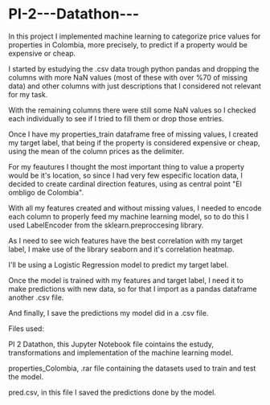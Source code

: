 # PI-2---Datathon---

In this project I implemented machine learning to categorize price values for properties in Colombia, more precisely, to predict if a property would be expensive or cheap.

I started by estudying the .csv data trough python pandas and dropping the columns with more NaN values (most of these with over %70 of missing data) and other columns with just descriptions that I considered not relevant for my task.

With the remaining columns there were still some NaN values so I checked each individually to see if I tried to fill them or drop those entries.

Once I have my properties_train dataframe free of missing values, I created my target label, that being if the property is considered expensive or cheap, using the mean of the column prices as the delimiter.

For my feautures I thought the most important thing to value a property would be it's location, so since I had very few especific location data, I decided to create cardinal direction features, using as central point "El ombligo de Colombia".

With all my features created and without missing values, I needed to encode each column to properly feed my machine learning model, so to do this I used LabelEncoder from the sklearn.preproccesing library.

As I need to see wich features have the best correlation with my target label, I make use of the library seaborn and it's correlation heatmap.

I'll be using a Logistic Regression model to predict my target label.

Once the model is trained with my features and target label, I need it to make predictions with new data, so for that I import as a pandas dataframe another .csv file.

And finally, I save the predictions my model did in a .csv file.

Files used:

PI 2 Datathon, this Jupyter Notebook file cointains the estudy, transformations and implementation of the machine learning model.

properties_Colombia, .rar file containing the datasets used to train and test the model.

pred.csv, in this file I saved the predictions done by the model.
